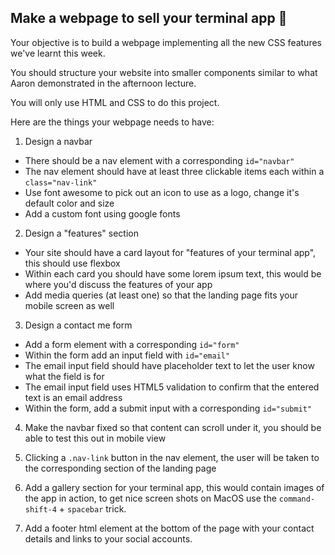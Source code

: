 ## Make a webpage to sell your terminal app 🚀 

Your objective is to build a webpage implementing all the new CSS features we've learnt this week.

You should structure your website into smaller components similar to what Aaron demonstrated in the afternoon lecture.

You will only use HTML and CSS to do this project.

Here are the things your webpage needs to have:

1. Design a navbar
-  There should be a nav element with a corresponding `id="navbar"`
- The nav element should have at least three clickable items each within a `class="nav-link"`
- Use font awesome to pick out an icon to use as a logo, change it's default color and size
- Add a custom font using google fonts

2. Design a "features" section
- Your site should have a card layout for "features of your terminal app", this should use flexbox
- Within each card you should have some lorem ipsum text, this would be where you'd discuss the features of your app
- Add media queries (at least one) so that the landing page fits your mobile screen as well

3. Design a contact me form
- Add a form element with a corresponding `id="form"`
- Within the form add an input field with `id="email"`
- The email input field should have placeholder text to let the user know what the field is for
- The email input field uses HTML5 validation to confirm that the entered text is an email address
- Within the form, add a submit input with a corresponding `id="submit"`

4. Make the navbar fixed so that content can scroll under it, you should be able to test this out in mobile view

5. Clicking a `.nav-link` button in the nav element, the user will be taken to the corresponding section of the landing page

6. Add a gallery section for your terminal app, this would contain images of the app in action, to get nice screen shots on MacOS use the `command-shift-4` + `spacebar` trick.

7. Add a footer html element at the bottom of the page with your contact details and links to your social accounts.